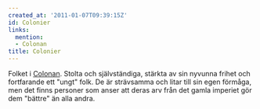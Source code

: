 ```yaml
---
created_at: '2011-01-07T09:39:15Z'
id: Colonier
links:
  mention:
  - Colonan
title: Colonier
---
```


Folket i [Colonan]. Stolta och självständiga, stärkta av sin nyvunna frihet och fortfarande ett
"ungt" folk. De är strävsamma och litar till sin egen förmåga, men det finns personer som anser att
deras arv från det gamla imperiet gör dem "bättre" än alla andra.

  [Colonan]: Colonan
